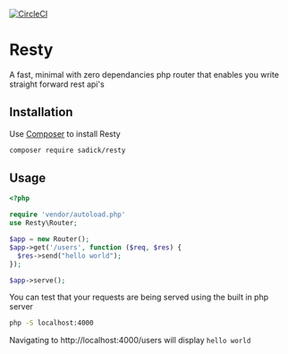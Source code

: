 [![CircleCI](https://circleci.com/gh/sadick254/resty/tree/master.svg?style=shield)](https://circleci.com/gh/sadick254/resty/tree/master)

# Resty

A fast, minimal with zero dependancies php router that enables you write straight forward rest api's

## Installation

Use [Composer](https://getcomposer.org/) to install Resty

```bash
composer require sadick/resty
```

## Usage

```php
<?php

require 'vendor/autoload.php'
use Resty\Router;

$app = new Router();
$app->get('/users', function ($req, $res) {
  $res->send("hello world");
});

$app->serve();
```

You can test that your requests are being served using the built in php server

```bash
php -S localhost:4000
```

Navigating to http://localhost:4000/users will display `hello world`
